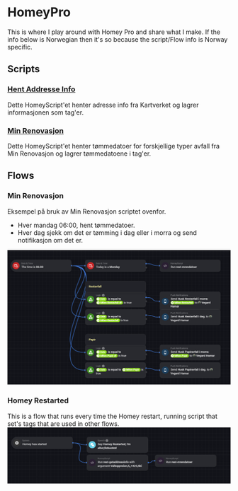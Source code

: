 # HomeyPro

This is where I play around with Homey Pro and share what I make. If the info below is Norwegian then it's so because the script/Flow info is Norway specific.

## **Scripts**
### [**Hent Addresse Info**](Scripts/rest-getaddressinfo.js)
Dette HomeyScript'et henter adresse info fra Kartverket og lagrer informasjonen som tag'er. 
### [**Min Renovasjon**](wiki/rest-mrendatoer.md)
Dette HomeyScript'et henter tømmedatoer for forskjellige typer avfall fra Min Renovasjon og lagrer tømmedatoene i tag'er.

## **Flows**
### Min Renovasjon
Eksempel på bruk av Min Renovasjon scriptet ovenfor. 
* Hver mandag 06:00, hent tømmedatoer.
* Hver dag sjekk om det er tømming i dag eller i morra og send notifikasjon om det er.
  
![MinRenovasjon.PNG](FlowScreenshots/MinRenovasjon.PNG)

### Homey Restarted
This is a flow that runs every time the Homey restart, running script that set's tags that are used in other flows.
![HomeyRestarted.PNG](FlowScreenshots/HomeyRestarted.PNG)
